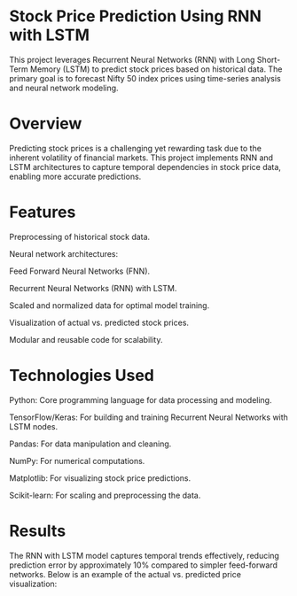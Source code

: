 # Stock Price Prediction Using RNN with LSTM
This project leverages Recurrent Neural Networks (RNN) with Long Short-Term Memory (LSTM) to predict stock prices based on historical data. The primary goal is to forecast Nifty 50 index prices using time-series analysis and neural network modeling.

# Overview
Predicting stock prices is a challenging yet rewarding task due to the inherent volatility of financial markets. This project implements RNN and LSTM architectures to capture temporal dependencies in stock price data, enabling more accurate predictions.

# Features
Preprocessing of historical stock data.

Neural network architectures:

Feed Forward Neural Networks (FNN).

Recurrent Neural Networks (RNN) with LSTM.

Scaled and normalized data for optimal model training.

Visualization of actual vs. predicted stock prices.

Modular and reusable code for scalability.

# Technologies Used
Python: Core programming language for data processing and modeling.

TensorFlow/Keras: For building and training Recurrent Neural Networks with LSTM nodes.

Pandas: For data manipulation and cleaning.

NumPy: For numerical computations.

Matplotlib: For visualizing stock price predictions.

Scikit-learn: For scaling and preprocessing the data.

# Results
The RNN with LSTM model captures temporal trends effectively, reducing prediction error by approximately 10% compared to simpler feed-forward networks. Below is an example of the actual vs. predicted price visualization:



